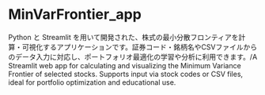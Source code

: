 # MinVarFrontier_app
Python と Streamlit を用いて開発された、株式の最小分散フロンティアを計算・可視化するアプリケーションです。証券コード・銘柄名やCSVファイルからのデータ入力に対応し、ポートフォリオ最適化の学習や分析に利用できます。/A Streamlit web app for calculating and visualizing the Minimum Variance Frontier of selected stocks. Supports input via stock codes or CSV files, ideal for portfolio optimization and educational use.
